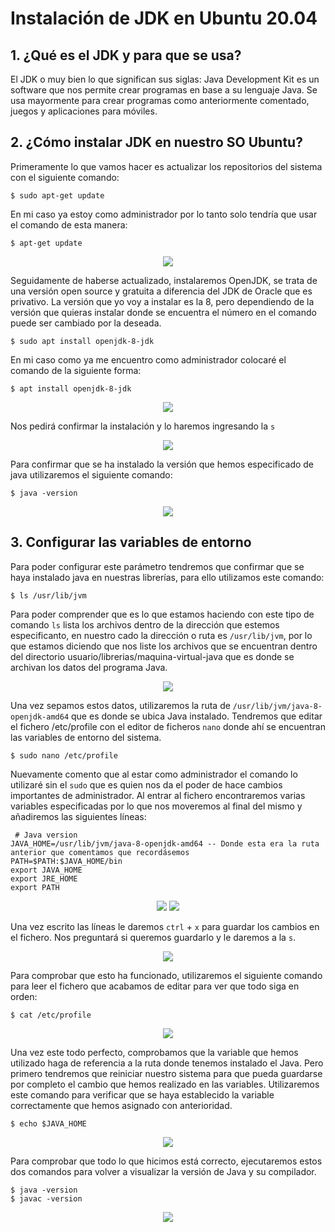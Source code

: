 # Instalación de JDK en Ubuntu 20.04
## 1. ¿Qué es el JDK y para que se usa?
El JDK o muy bien lo que significan sus siglas: Java Development Kit es un software que nos permite crear programas en base a su lenguaje Java. Se usa mayormente para crear programas como anteriormente comentado, juegos y aplicaciones para móviles.
## 2. ¿Cómo instalar JDK en nuestro SO Ubuntu?
Primeramente lo que vamos hacer es actualizar los repositorios del sistema con el siguiente comando:
```
$ sudo apt-get update
```
En mi caso ya estoy como administrador por lo tanto solo tendría que usar el comando de esta manera:
```
$ apt-get update
```
<div align="center">
 
![](./img/1.png)
 
</div>

Seguidamente de haberse actualizado, instalaremos OpenJDK, se trata de una versión open source y gratuita a diferencia del JDK de Oracle que es privativo. La versión que yo voy a instalar es la 8, pero dependiendo de la versión que quieras instalar donde se encuentra el número en el comando puede ser cambiado por la deseada.
```
$ sudo apt install openjdk-8-jdk
```
En mi caso como ya me encuentro como administrador colocaré el comando de la siguiente forma:

```
$ apt install openjdk-8-jdk
```
<div align="center">
 
![](./img/2.png)

</div>
 
Nos pedirá confirmar la instalación y lo haremos ingresando la `s`

<div align="center">
 
![](./img/3.png)

</div>

Para confirmar que se ha instalado la versión que hemos especificado de java utilizaremos el siguiente comando:

```
$ java -version
```
<div align="center">
 
![](./img/6.png)

</div>

## 3. Configurar las variables de entorno

Para poder configurar este parámetro tendremos que confirmar que se haya instalado java en nuestras librerías, para ello utilizamos este comando:
```
$ ls /usr/lib/jvm
```
Para poder comprender que es lo que estamos haciendo con este tipo de comando `ls` lista los archivos dentro de la dirección que estemos especificanto, en nuestro cado la dirección o ruta es `/usr/lib/jvm`, por lo que estamos diciendo que nos liste los archivos que se encuentran dentro del directorio usuario/librerias/maquina-virtual-java que es donde se archivan los datos del programa Java.

<div align="center">
 
![](./img/7.png)

</div>

Una vez sepamos estos datos, utilizaremos la ruta de `/usr/lib/jvm/java-8-openjdk-amd64` que es donde se ubica Java instalado.
Tendremos que editar el fichero /etc/profile con el editor de ficheros `nano` donde ahí se encuentran las variables de entorno del sistema.
```
$ sudo nano /etc/profile
```
Nuevamente comento que al estar como administrador el comando lo utilizaré sin el `sudo` que es quien nos da el poder de hace cambios importantes de administrador.
Al entrar al fichero encontraremos varias variables especificadas por lo que nos moveremos al final del mismo y añadiremos las siguientes líneas:

```
 # Java version
JAVA_HOME=/usr/lib/jvm/java-8-openjdk-amd64 -- Donde esta era la ruta anterior que comentamos que recordásemos
PATH=$PATH:$JAVA_HOME/bin
export JAVA_HOME
export JRE_HOME
export PATH
```
<div align="center">
 
![](./img/13.png)
![](./img/12.png)

</div>

Una vez escrito las líneas le daremos `ctrl` + `x` para guardar los cambios en el fichero. Nos preguntará si queremos guardarlo y le daremos a la `s`.

<div align="center">
 
![](./img/9.png)

</div>

Para comprobar que esto ha funcionado, utilizaremos el siguiente comando para leer el fichero que acabamos de editar para ver que todo siga en orden:
```
$ cat /etc/profile
```
<div align="center">
 
![](./img/10.png)

</div>

Una vez este todo perfecto, comprobamos que la variable que hemos utilizado haga de referencia a la ruta donde tenemos instalado el Java. Pero primero tendremos que reiniciar nuestro sistema para que pueda guardarse por completo el cambio que hemos realizado en las variables.
Utilizaremos este comando para verificar que se haya establecido la variable correctamente que hemos asignado con anterioridad.
```
$ echo $JAVA_HOME
```
<div align="center">
 
![](./img/14.png)

</div>

Para comprobar que todo lo que hicimos está correcto, ejecutaremos estos dos comandos para volver a visualizar la versión de Java y su compilador.

```
$ java -version
$ javac -version
```
<div align="center">
 
![](./img/11.png)

</div>
